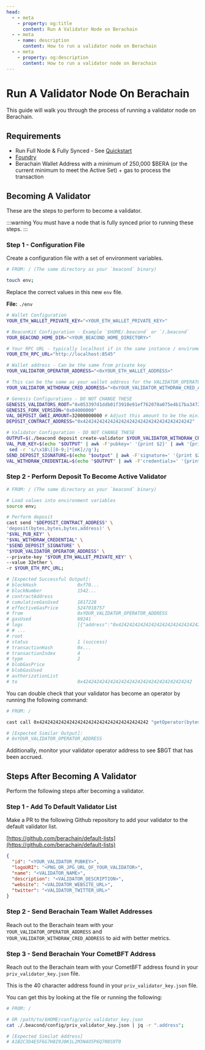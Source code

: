 ```yaml
---
head:
  - - meta
    - property: og:title
      content: Run A Validator Node on Berachain
  - - meta
    - name: description
      content: How to run a validator node on Berachain
  - - meta
    - property: og:description
      content: How to run a validator node on Berachain
---
```


# Run A Validator Node On Berachain

This guide will walk you through the process of running a validator node on Berachain.

## Requirements

- Run Full Node & Fully Synced - See [Quickstart](/nodes/quickstart)
- [Foundry](https://book.getfoundry.sh/getting-started/installation)
- Berachain Wallet Address with a minimum of 250,000 $BERA (or the current minimum to meet the Active Set) + gas to process the transaction

## Becoming A Validator

These are the steps to perform to become a validator.

:::warning
You must have a node that is fully synced prior to running these steps.
:::

### Step 1 - Configuration File

Create a configuration file with a set of environment variables.

```bash
# FROM: / (The same directory as your `beacond` binary)

touch env;
```

Replace the correct values in this new `env` file.

**File:** `./env`

```bash
# Wallet Configuration
YOUR_ETH_WALLET_PRIVATE_KEY="<YOUR_ETH_WALLET_PRIVATE_KEY>"

# BeaconKit Configuration - Example `$HOME/.beacond` or `/.beacond`
YOUR_BEACOND_HOME_DIR="<YOUR_BEACOND_HOME_DIRECTORY>"

# Your RPC URL - typically localhost if in the same instance / enviroment
YOUR_ETH_RPC_URL="http://localhost:8545"

# Wallet address - Can be the same from private key
YOUR_VALIDATOR_OPERATOR_ADDRESS="<0xYOUR_ETH_WALLET_ADDRESS>"

# This can be the same as your wallet address for the VALIDATOR_OPERATOR_ADDRESS
YOUR_VALIDATOR_WITHDRAW_CRED_ADDRESS="<0xYOUR_VALIDATOR_WITHDRAW_CRED_ADDRESS>"

# Genesis Configurations - DO NOT CHANGE THESE
GENESIS_VALIDATORS_ROOT="0x053397d1ddb01f3910e91ef762070a075e4b17ba3472c3c4dd391a68bd5d95a1"
GENESIS_FORK_VERSION="0x04000000"
VAL_DEPOSIT_GWEI_AMOUNT=32000000000 # Adjust this amount to be the minimum amount of $BERA mentioned in Requirements
DEPOSIT_CONTRACT_ADDRESS="0x4242424242424242424242424242424242424242"

# Validator Configuration - DO NOT CHANGE THESE
OUTPUT=$(./beacond deposit create-validator $YOUR_VALIDATOR_WITHDRAW_CRED_ADDRESS $VAL_DEPOSIT_GWEI_AMOUNT $GENESIS_FORK_VERSION $GENESIS_VALIDATORS_ROOT --home $YOUR_BEACOND_HOME_DIR);
VAL_PUB_KEY=$(echo "$OUTPUT" | awk -F'pubkey=' '{print $2}' | awk '{print $1}' |
 sed -r 's/\x1B\[[0-9;]*[mK]//g');
SEND_DEPOSIT_SIGNATURE=$(echo "$output" | awk -F'signature=' '{print $2}' | awk '{print $1}' | sed -r 's/\x1B\[[0-9;]*[mK]//g');
VAL_WITHDRAW_CREDENTIAL=$(echo "$OUTPUT" | awk -F'credentials=' '{print $2}' | awk '{print $1}' | sed -r 's/\x1B\[[0-9;]*[mK]//g');
```

### Step 2 - Perform Deposit To Become Active Validator

```bash
# FROM: / (The same directory as your `beacond` binary)

# Load values into environment variables
source env;

# Perform deposit
cast send "$DEPOSIT_CONTRACT_ADDRESS" \
'deposit(bytes,bytes,bytes,address)' \
"$VAL_PUB_KEY" \
"$VAL_WITHDRAW_CREDENTIAL" \
"$SEND_DEPOSIT_SIGNATURE" \
"$YOUR_VALIDATOR_OPERATOR_ADDRESS" \
--private-key "$YOUR_ETH_WALLET_PRIVATE_KEY" \
--value 32ether \
-r $YOUR_ETH_RPC_URL;

# [Expected Successful Output]:
# blockHash               0xf70...
# blockNumber             1542...
# contractAddress
# cumulativeGasUsed       1817228
# effectiveGasPrice       5247018757
# from                    0xYOUR_VALIDATOR_OPERATOR_ADDRESS
# gasUsed                 69241
# logs                    [{"address":"0x4242424242424242424242424242424242424242","topics":
# # ...
# root
# status                  1 (success)
# transactionHash         0x...
# transactionIndex        4
# type                    2
# blobGasPrice
# blobGasUsed
# authorizationList
# to                      0x4242424242424242424242424242424242424242
```

You can double check that your validator has become an operator by running the following command:

```bash
# FROM: /

cast call 0x4242424242424242424242424242424242424242 "getOperator(bytes calldata pubkey)" "$VAL_PUB_KEY" --rpc-url $YOUR_BERA_RPC_URL;

# [Expected Similar Output]:
# 0xYOUR_VALIDATOR_OPERATOR_ADDRESS
```

Additionally, monitor your validator operator address to see $BGT that has been accrued.

## Steps After Becoming A Validator

Perform the following steps after becoming a validator.

### Step 1 - Add To Default Validator List

Make a PR to the following Github repository to add your validator to the default validator list.

[https://github.com/berachain/default-lists](https://github.com/berachain/default-lists)

```json
{
  "id": "<YOUR_VALIDATOR_PUBKEY>",
  "logoURI": "<PNG_OR_JPG_URL_OF_YOUR_VALIDATOR>",
  "name": "<VALIDATOR_NAME>",
  "description": "<VALIDATOR_DESCRIPTION>",
  "website": "<VALIDATOR_WEBSITE_URL>",
  "twitter": "<VALIDATOR_TWITTER_URL>"
}
```

### Step 2 - Send Berachain Team Wallet Addresses

Reach out to the Berachain team with your `YOUR_VALIDATOR_OPERATOR_ADDRESS` and `YOUR_VALIDATOR_WITHDRAW_CRED_ADDRESS` to aid with better metrics.

### Step 3 - Send Berachain Your CometBFT Address

Reach out to the Berachain team with your CometBFT address found in your `priv_validator_key.json` file.

This is the 40 character address found in your `priv_validator_key.json` file.

You can get this by looking at the file or running the following:

```bash
# FROM: /

# OR /path/to/$HOME/config/priv_validator_key.json
cat ./.beacond/config/priv_validator_key.json | jq -r ".address";

# [Expected Similat Address]
# A1B2C3D4E5F6G7H8I9J0K1L2M3N4O5P6Q7R8S9T0
```
